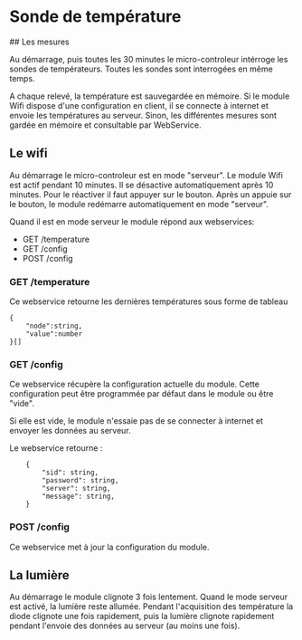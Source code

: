 # Sonde de température

## Les mesures

Au démarrage, puis toutes les 30 minutes le micro-controleur intérroge les sondes de températeurs. Toutes les sondes sont interrogées en même temps.

A chaque relevé, la température est sauvegardée en mémoire. Si le module Wifi dispose d'une configuration en client, il se connecte à internet et envoie les températures au serveur. Sinon, les différentes mesures sont gardée en mémoire et consultable par WebService.

## Le wifi

Au démarrage le micro-controleur est en mode "serveur". Le module Wifi est actif pendant 10 minutes. Il se désactive automatiquement après 10 minutes. Pour le réactiver il faut appuyer sur le bouton.
Après un appuie sur le bouton, le module redémarre automatiquement en mode "serveur".

Quand il est en mode serveur le module répond aux webservices: 
 
  - GET /temperature
  - GET /config
  - POST /config

### GET /temperature

Ce webservice retourne les dernières températures sous forme de tableau

```
{
    "node":string,
    "value":number
}[]
```

### GET /config

Ce webservice récupère la configuration actuelle du module. Cette configuration peut être programmée par défaut dans le module ou être "vide".

Si elle est vide, le module n'essaie pas de se connecter à internet et envoyer les données au serveur.

Le webservice retourne :

```
    {
        "sid": string,
        "password": string,
        "server": string,
        "message": string,
    }
```

### POST /config

Ce webservice met à jour la configuration du module.


## La lumière

Au démarrage le module clignote 3 fois lentement. Quand le mode serveur est activé, la lumière reste allumée. Pendant l'acquisition des température la diode clignote une fois rapidement, puis la lumière clignote rapidement pendant l'envoie des données au serveur (au moins une fois).
